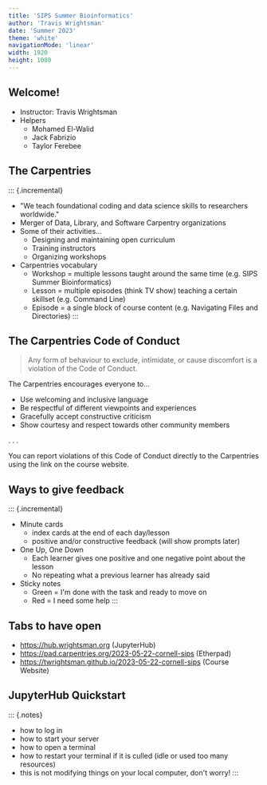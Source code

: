 ```yaml
---
title: 'SIPS Summer Bioinformatics'
author: 'Travis Wrightsman'
date: 'Summer 2023'
theme: 'white'
navigationMode: 'linear'
width: 1920
height: 1080
---
```


## Welcome!

- Instructor: Travis Wrightsman
- Helpers
  - Mohamed El-Walid
  - Jack Fabrizio
  - Taylor Ferebee

## The Carpentries

::: {.incremental}
- "We teach foundational coding and data science skills to researchers
  worldwide."
- Merger of Data, Library, and Software Carpentry organizations
- Some of their activities...
    - Designing and maintaining open curriculum
	- Training instructors
	- Organizing workshops
- Carpentries vocabulary
    - Workshop = multiple lessons taught around the same time (e.g. SIPS Summer Bioinformatics)
	- Lesson = multiple episodes (think TV show) teaching a certain skillset (e.g. Command Line)
	- Episode = a single block of course content (e.g. Navigating Files and Directories)
:::

## The Carpentries Code of Conduct

> Any form of behaviour to exclude, intimidate, or cause discomfort is
> a violation of the Code of Conduct.

The Carpentries encourages everyone to...

- Use welcoming and inclusive language
- Be respectful of different viewpoints and experiences
- Gracefully accept constructive criticism
- Show courtesy and respect towards other community members

. . .

You can report violations of this Code of Conduct directly to the
Carpentries using the link on the course website.

## Ways to give feedback

::: {.incremental}
- Minute cards
    - index cards at the end of each day/lesson
	- positive and/or constructive feedback (will show prompts later)
- One Up, One Down
    - Each learner gives one positive and one negative point about the lesson
	- No repeating what a previous learner has already said
- Sticky notes
    - Green = I'm done with the task and ready to move on
	- Red = I need some help
:::

## Tabs to have open

- https://hub.wrightsman.org (JupyterHub)
- https://pad.carpentries.org/2023-05-22-cornell-sips (Etherpad)
- https://twrightsman.github.io/2023-05-22-cornell-sips (Course Website)

## JupyterHub Quickstart

::: {.notes}
- how to log in
- how to start your server
- how to open a terminal
- how to restart your terminal if it is culled (idle or used too many resources)
- this is not modifying things on your local computer, don't worry!
:::
